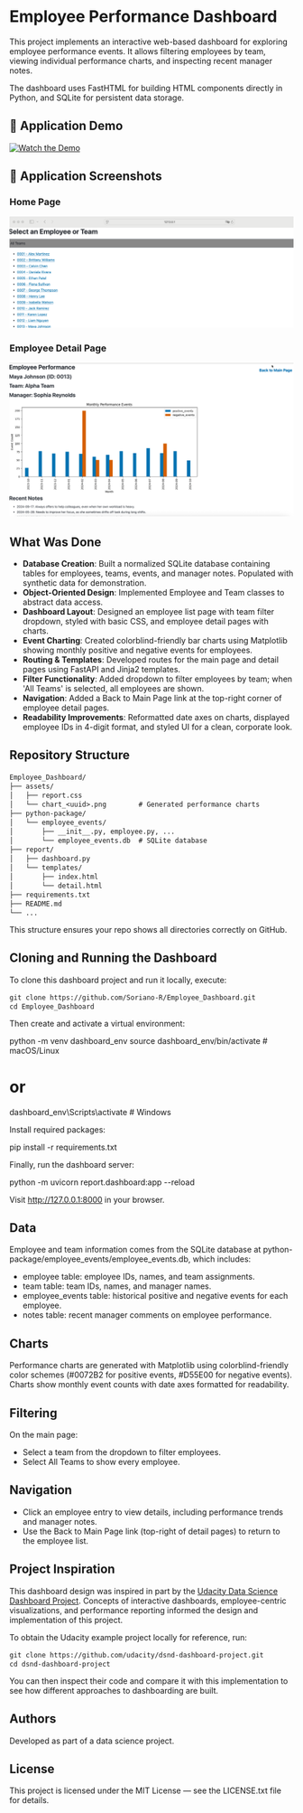 # Employee Performance Dashboard

This project implements an interactive web-based dashboard for exploring employee performance events. It allows filtering employees by team, viewing individual performance charts, and inspecting recent manager notes.

The dashboard uses FastHTML for building HTML components directly in Python, and SQLite for persistent data storage.

## 🎥 Application Demo

[![Watch the Demo](https://img.shields.io/badge/Video-Demo-blue)](https://app.screencast.com/DGQPc0bQ2dgfC)

## 📸 Application Screenshots

### Home Page
![Dashboard Home](https://github.com/Soriano-R/Employee_Dashboard/blob/main/docs/dashboard_home.png)

### Employee Detail Page
![Employee Detail](https://github.com/Soriano-R/Employee_Dashboard/blob/main/docs/employee_detail.png)

## What Was Done

- **Database Creation**: Built a normalized SQLite database containing tables for employees, teams, events, and manager notes. Populated with synthetic data for demonstration.
- **Object-Oriented Design**: Implemented Employee and Team classes to abstract data access.
- **Dashboard Layout**: Designed an employee list page with team filter dropdown, styled with basic CSS, and employee detail pages with charts.
- **Event Charting**: Created colorblind-friendly bar charts using Matplotlib showing monthly positive and negative events for employees.
- **Routing & Templates**: Developed routes for the main page and detail pages using FastAPI and Jinja2 templates.
- **Filter Functionality**: Added dropdown to filter employees by team; when 'All Teams' is selected, all employees are shown.
- **Navigation**: Added a Back to Main Page link at the top-right corner of employee detail pages.
- **Readability Improvements**: Reformatted date axes on charts, displayed employee IDs in 4-digit format, and styled UI for a clean, corporate look.

## Repository Structure
```
Employee_Dashboard/
├── assets/
│   ├── report.css
│   └── chart_<uuid>.png        # Generated performance charts
├── python-package/
│   └── employee_events/
│       ├── __init__.py, employee.py, ...
│       └── employee_events.db  # SQLite database
├── report/
│   ├── dashboard.py
│   └── templates/
│       ├── index.html
│       └── detail.html
├── requirements.txt
├── README.md
└── ...
```
This structure ensures your repo shows all directories correctly on GitHub.

## Cloning and Running the Dashboard

To clone this dashboard project and run it locally, execute:

```
git clone https://github.com/Soriano-R/Employee_Dashboard.git
cd Employee_Dashboard
```

Then create and activate a virtual environment:

python -m venv dashboard_env
source dashboard_env/bin/activate  # macOS/Linux
# or
dashboard_env\Scripts\activate     # Windows

Install required packages:

pip install -r requirements.txt

Finally, run the dashboard server:

python -m uvicorn report.dashboard:app --reload

Visit http://127.0.0.1:8000 in your browser.

## Data

Employee and team information comes from the SQLite database at python-package/employee_events/employee_events.db, which includes:

- employee table: employee IDs, names, and team assignments.
- team table: team IDs, names, and manager names.
- employee_events table: historical positive and negative events for each employee.
- notes table: recent manager comments on employee performance.

## Charts

Performance charts are generated with Matplotlib using colorblind-friendly color schemes (#0072B2 for positive events, #D55E00 for negative events). Charts show monthly event counts with date axes formatted for readability.

## Filtering

On the main page:
- Select a team from the dropdown to filter employees.
- Select All Teams to show every employee.

## Navigation

- Click an employee entry to view details, including performance trends and manager notes.
- Use the Back to Main Page link (top-right of detail pages) to return to the employee list.

## Project Inspiration

This dashboard design was inspired in part by the [Udacity Data Science Dashboard Project](https://github.com/udacity/dsnd-dashboard-project). Concepts of interactive dashboards, employee-centric visualizations, and performance reporting informed the design and implementation of this project.

To obtain the Udacity example project locally for reference, run:

```
git clone https://github.com/udacity/dsnd-dashboard-project.git
cd dsnd-dashboard-project
```

You can then inspect their code and compare it with this implementation to see how different approaches to dashboarding are built.

## Authors

Developed as part of a data science project.

## License

This project is licensed under the MIT License — see the LICENSE.txt file for details.
